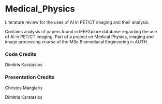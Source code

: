 # Medical_Physics
Literature review for the uses of AI in PET/CT imaging and their analysis.

Contains analysis of papers found in IEEEXplore database regarding the use of AI in PET/CT imaging. Part of a project on Medical Physics, imaging and image processing course of the MSc Biomediacal Engineering in AUTH.

### Code Credits
Dimitris Karatasios

### Presentation Credits
Christos Manglaris

Dimitris Karatasios
